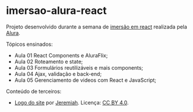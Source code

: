 # imersao-alura-react

Projeto desenvolvido durante a semana de [imersão em react](https://www.alura.com.br/imersao-react/) realizada pela [Alura](https://www.alura.com.br/).

Tópicos ensinados:
- Aula 01 React Components e AluraFlix;
- Aula 02 Roteamento e state;
- Aula 03 Formulários reutilizáveis e mais components;
- Aula 04 Ajax, validação e back-end;
- Aula 05 Gerenciamento de videos com React e JavaScript;

Conteúdo de terceiros:
- [Logo do site](https://icon-icons.com/pt/icone/o-peixe-gato-o-gato/103864) por [Jeremiah](https://jeremiahfoster.com/). Licença: [CC BY 4.0](https://creativecommons.org/licenses/by/4.0/).